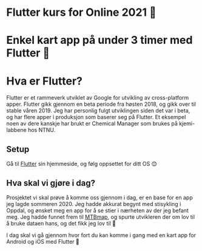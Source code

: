 # Flutter kurs for Online 2021 🎉
# Enkel kart app på under 3 timer med Flutter 🤨

# Hva er Flutter?
Flutter er et rammeverk utviklet av Google for utvikling av cross-platform apper. Flutter gikk gjennom en beta periode fra høsten 2018, og gikk over til stable våren 2019. Jeg har personlig fulgt utviklingen siden det var i beta, og har flere apper i produksjon som baserer seg på Flutter. Et eksempel noen av dere kanskje har brukt er Chemical Manager som brukes på kjemi-labbene hos NTNU.

## Setup
Gå til [Flutter](https://flutter.dev) sin hjemmeside, og følg oppsettet for ditt OS 😊

## Hva skal vi gjøre i dag?
Prosjektet vi skal prøve å komme oss gjennom i dag, er en base for en app jeg lagde sommeren 2020. Jeg hadde akkurat begynt med stisykling i Oppdal, og ønsket meg en app for å se stier i nærheten av der jeg befant meg. Jeg hadde funnet frem til [MTBmap](https://mtbmap.no), og spurte utvikleren der om lov til å bruke dataen hans, og det fikk jeg lov til 🎉

I dag skal vi gå gjennom hvor fort du kan komme i gang med en kart app for Android og iOS med Flutter 🤟
